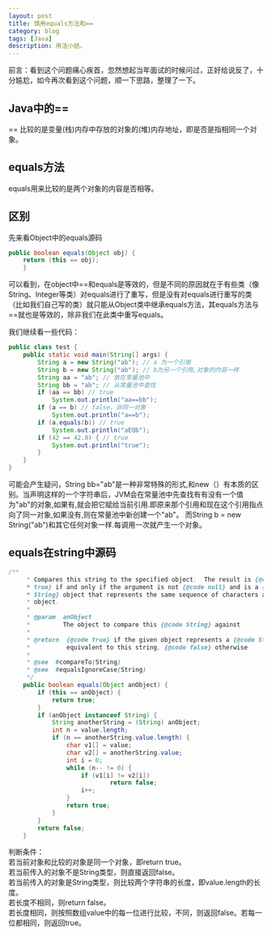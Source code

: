 ```yaml
---
layout: post
title: 慎用equals方法和==
category: blog
tags: [Java]
description: 用法小结。
---
```


  
前言：看到这个问题痛心疾首，忽然想起当年面试的时候问过，正好给说反了，十分尴尬，如今再次看到这个问题，顺一下思路，整理了一下。

## Java中的==  

== 比较的是变量(栈)内存中存放的对象的(堆)内存地址，即是否是指相同一个对象。

## equals方法

equals用来比较的是两个对象的内容是否相等。

## 区别

先来看Object中的equals源码
```java
public boolean equals(Object obj) {
    return (this == obj);
    }
```

可以看到，在object中==和equals是等效的，但是不同的原因就在于有些类（像String、Integer等类）对equals进行了重写，但是没有对equals进行重写的类（比如我们自己写的类）就只能从Object类中继承equals方法，其equals方法与==就也是等效的，除非我们在此类中重写equals。

我们继续看一些代码：

```java
public class test {
    public static void main(String[] args) {
        String a = new String("ab"); // a 为一个引用
        String b = new String("ab"); // b为另一个引用,对象的内容一样
        String aa = "ab"; // 放在常量池中
        String bb = "ab"; // 从常量池中查找
        if (aa == bb) // true
            System.out.println("aa==bb");
        if (a == b) // false，非同一对象
            System.out.println("a==b");
        if (a.equals(b)) // true
            System.out.println("aEQb");
        if (42 == 42.0) { // true
            System.out.println("true");
        }
    }
}
```
可能会产生疑问，String bb="ab"是一种非常特殊的形式,和new（）有本质的区别。当声明这样的一个字符串后，JVM会在常量池中先查找有有没有一个值为"ab"的对象,如果有,就会把它赋给当前引用.即原来那个引用和现在这个引用指点向了同一对象,如果没有,则在常量池中新创建一个"ab"。
而String b = new String("ab")和其它任何对象一样.每调用一次就产生一个对象。

## equals在string中源码

```java
/**
     * Compares this string to the specified object.  The result is {@code
     * true} if and only if the argument is not {@code null} and is a {@code
     * String} object that represents the same sequence of characters as this
     * object.
     *
     * @param  anObject
     *         The object to compare this {@code String} against
     *
     * @return  {@code true} if the given object represents a {@code String}
     *          equivalent to this string, {@code false} otherwise
     *
     * @see  #compareTo(String)
     * @see  #equalsIgnoreCase(String)
     */
    public boolean equals(Object anObject) {
        if (this == anObject) {
            return true;
        }
        if (anObject instanceof String) {
            String anotherString = (String) anObject;
            int n = value.length;
            if (n == anotherString.value.length) {
                char v1[] = value;
                char v2[] = anotherString.value;
                int i = 0;
                while (n-- != 0) {
                    if (v1[i] != v2[i])
                            return false;
                    i++;
                }
                return true;
            }
        }
        return false;
    }

```

判断条件：  
若当前对象和比较的对象是同一个对象，即return true。  
若当前传入的对象不是String类型，则直接返回false。  
若当前传入的对象是String类型，则比较两个字符串的长度，即value.length的长度。          
若长度不相同，则return false。  
若长度相同，则按照数组value中的每一位进行比较，不同，则返回false。若每一位都相同，则返回true。  


